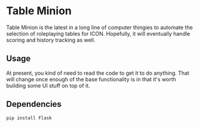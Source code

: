 Table Minion
============

Table Minion is the latest in a long line of computer thingies to automate the
selection of roleplaying tables for ICON. Hopefully, it will eventually handle
scoring and history tracking as well.

Usage
-----

At present, you kind of need to read the code to get it to do anything. That
will change once enough of the base functionality is in that it's worth
building some UI stuff on top of it.

Dependencies
------------

`pip install Flask`
